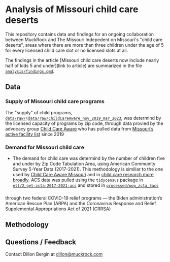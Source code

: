 # Analysis of Missouri child care deserts 

This repository contains data and findings for an ongoing collaboration between MuckRock and The Missouri Indepedent on Missouri's "child care deserts", areas where there are more than three children under the age of 5 for every licensed child care slot or no licensed slots at all. 

The findings in the article [Missouri child care deserts now include nearly half of kids 5 and under](link to article) are summarized in the file [`analysis/findings.qmd`](analysis/findings.qmd). 


## Data 
### Supply of Missouri child care programs
The "supply" of child programs, [`data/raw/(data/raw/ChildCareAware_nov_2019_mar_2023`](data/raw/ChildCareAware_nov_2019_mar_2023.xlsx), was determind by the licensed capacity of programs by zip code, through data provied by the advocacy group [Child Care Aware](https://mochildcareaware.org/) who has pulled data from [Missouri’s active facility list](https://dese.mo.gov/media/file/active-facility-list-04012023) since 2019

### Demand for Missouri child care 
- The demand for child care was determind by the number of children five and under by Zip Code Tabulation Area, using American Community Survey 5-Year Data (2017-2021). This methodology is similiar to the one used by [Child Care Aware Missouri](https://mochampionofchildren.com/caredeserts/) and in [child care research more broadly](childcareaccess.org/methods/). ACS data was pulled using the `tidycensus` package in [`etl/2_get-zcta-2017-2021-acs`](etl/2_get-zcta-2017-2021-acs.R) and stored in [`processed/pop_zcta_5acs`](processed/pop_zcta_5acs.csv)

### 

through two federal COVID-19 relief programs — the Biden administration’s American Rescue Plan (ARPA) and the Coronavirus Response and Relief Supplemental Appropriations Act of 2021 (CRRSA)


## Methodology 


## Questions / Feedback
Contact Dillon Bergin at dillon@muckrock.com
